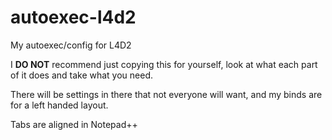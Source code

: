 # autoexec-l4d2
My autoexec/config for L4D2

I **DO NOT** recommend just copying this for yourself, look at what each part of it does and take what you need.

There will be settings in there that not everyone will want, and my binds are for a left handed layout.

Tabs are aligned in Notepad++
